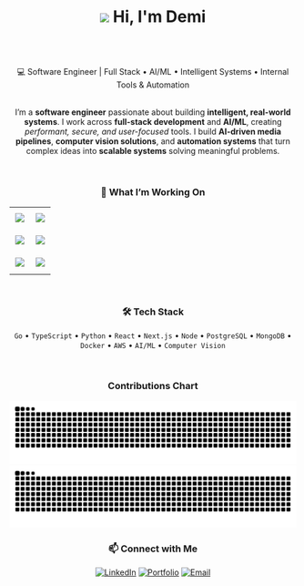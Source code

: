<div align="center">
<h1><img src="https://raw.githubusercontent.com/OODemi52/devport/webterm/public/android-chrome-512x512.png" width="50"/> Hi, I'm Demi</h1>

<br />
<br />
<br />

<div align="center">💻 Software Engineer | Full Stack • AI/ML • Intelligent Systems • Internal Tools & Automation  
</div>

<br />

<div align="center">


<p>
I’m a <strong>software engineer</strong> passionate about building <strong>intelligent, real-world systems</strong>. 
I work across <strong>full-stack development</strong> and <strong>AI/ML</strong>, creating <em>performant, secure, and user-focused</em> tools. 
I build <strong>AI-driven media pipelines</strong>, <strong>computer vision solutions</strong>, and <strong>automation systems</strong> that turn complex ideas into <strong>scalable systems</strong> solving meaningful problems.
</p>

</div>

<br />

<div align="center">

### 🧠 What I’m Working On

</div>

<table align="center" style="border: none; border-collapse: collapse;">
  <tr>
    <td style="border: none;  padding: 10px;">
      <a href="https://github.com/OODemi52/extents">
        <img src="https://github-readme-stats.vercel.app/api/pin/?username=OODemi52&repo=extents&theme=github_dark_dimmed&description_lines_count=2" />
      </a>
    </td>
    <td style="border: none; padding: 10px;">
      <a href="https://github.com/ChristChapelMD/slackshots">
        <img src="https://github-readme-stats.vercel.app/api/pin/?username=ChristChapelMD&repo=slackshots&theme=github_dark_dimmed&description_lines_count=2" />
      </a>
    </td>
  </tr>
  <tr>
    <td style="border: none; padding: 10px;">
      <a href="https://github.com/OODemi52/chronocast">
        <img src="https://github-readme-stats.vercel.app/api/pin/?username=OODemi52&repo=chronocast&theme=github_dark_dimmed&description_lines_count=2" />
      </a>
    </td>
    <td style="border: none; padding: 10px;">
      <a href="https://github.com/OODemi52/signify">
        <img src="https://github-readme-stats.vercel.app/api/pin/?username=OODemi52&repo=signify&theme=github_dark_dimmed&description_lines_count=2" />
      </a>
    </td>
  </tr>
  <tr>
    <td style="border: none; padding: 10px;">
      <a href="https://github.com/OODemi52/rn-barista">
        <img src="https://github-readme-stats.vercel.app/api/pin/?username=OODemi52&repo=rn-barista&theme=github_dark_dimmed&description_lines_count=2" />
      </a>
    </td>
      <td style="border: none; padding: 10px;">
      <a href="https://github.com/OODemi52/autoscene">
        <img src="https://github-readme-stats.vercel.app/api/pin/?username=OODemi52&repo=autoscene&theme=github_dark_dimmed&description_lines_count=2" />
      </a>
    </td>
  </tr>
</table>


<div align="center">

<br />

### 🛠️ Tech Stack
`Go` • `TypeScript` • `Python` • `React` • `Next.js` • `Node` • `PostgreSQL` • `MongoDB` • `Docker` • `AWS` • `AI/ML` • `Computer Vision`

</div>

<br />

<div align="center">

### Contributions Chart

</div>

![GitHub Snake Light](https://raw.githubusercontent.com/OODemi52/OODemi52/output/github-snake.svg#gh-light-mode-only)
![GitHub Snake Dark](https://raw.githubusercontent.com/OODemi52/OODemi52/output/github-snake-dark.svg#gh-dark-mode-only)


<div align="center">

### 📫 Connect with Me

 [![LinkedIn](https://img.shields.io/badge/LinkedIn-blue?style=for-the-badge&logo=linkedin&logoColor=white)](https://www.linkedin.com/in/demi-daniel-akanle/)  [![Portfolio](https://img.shields.io/badge/Portfolio-4CAF50?style=for-the-badge&logo=google-chrome&logoColor=white)](https://oodemi.com)  [![Email](https://img.shields.io/badge/Email-D14836?style=for-the-badge&logo=gmail&logoColor=white)](mailto:demidaniel98@gmail.com) 

</div>
